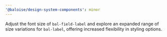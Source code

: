 ```yaml
---
'@baloise/design-system-components': minor
---
```


Adjust the font size of `bal-field-label` and explore an expanded range of size variations for `bal-label`, offering increased flexibility in styling options.
